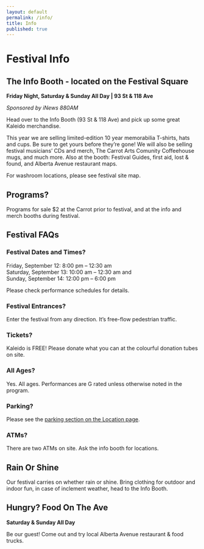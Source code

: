 ```yaml
---
layout: default
permalink: /info/
title: Info
published: true
---
```



# Festival Info

## The Info Booth - located on the Festival Square
**Friday Night, Saturday & Sunday All Day | 93 St & 118 Ave** 

*Sponsored by iNews 880AM*

Head over to the Info Booth (93 St & 118 Ave) and pick up some great Kaleido merchandise. 

This year we are selling limited-edition 10 year memorabilia T-shirts, hats and cups. Be sure to get yours before they’re gone! We will also be selling festival musicians’ CDs and merch, The Carrot Arts Comunity Coffeehouse mugs, and much more. Also at the booth: Festival Guides, first aid, lost & found, and Alberta Avenue restaurant maps.

For washroom locations, please see festival site map.

## Programs?
Programs for sale $2 at the Carrot prior to festival, and at the info and merch booths during festival.

## Festival FAQs

### Festival Dates and Times?
Friday, September 12: 8:00 pm – 12:30 am  
Saturday, September 13: 10:00 am – 12:30 am and  
Sunday, September 14: 12:00 pm – 6:00 pm

Please check performance schedules for details.

### Festival Entrances?
Enter the festival from any direction. It’s free-flow pedestrian traffic.

### Tickets?
Kaleido is FREE! Please donate what you can at the colourful donation tubes on site.

### All Ages?
Yes. All ages. Performances are G rated unless otherwise noted in the program.

### Parking?
Please see the [parking section on the Location page](/location#parking-at-kaleido).

### ATMs?
There are two ATMs on site. Ask the info booth for locations.

## Rain Or Shine

Our festival carries on whether rain or shine. Bring clothing for outdoor and indoor fun, in case of inclement weather, head to the Info Booth.

## Hungry? Food On The Ave
**Saturday & Sunday All Day**

Be our guest! Come out and try local Alberta Avenue restaurant & food trucks.
